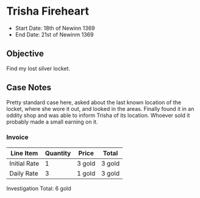 # Trisha Fireheart

- Start Date: 18th of Newinn 1369
- End Date: 21st of Newinm 1369

## Objective

Find my lost silver locket.

## Case Notes

Pretty standard case here, asked about the last known location of the locket, where she wore it out, and looked in the areas. Finally found it in an oddity shop and was able to inform Trisha of its location. Whoever sold it probably made a small earning on it.

### Invoice

| Line Item    | Quantity | Price  | Total  |
| ------------ | -------- | ------ | ------ |
| Initial Rate | 1        | 3 gold | 3 gold |
| Daily Rate   | 3        | 1 gold | 3 gold |

Investigation Total: 6 gold

